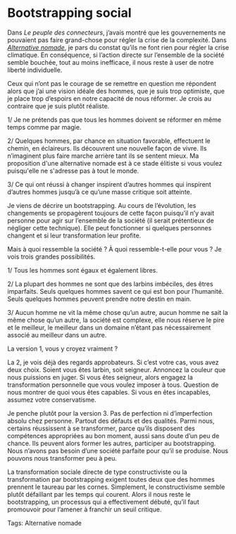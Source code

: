 # Bootstrapping social

Dans *Le peuple des connecteurs*, j’avais montré que les gouvernements ne pouvaient pas faire grand-chose pour régler la crise de la complexité. Dans [*Alternative nomade*](http://blog.tcrouzet.com/alternative-nomade/), je pars du constat qu’ils ne font rien pour régler la crise climatique. En conséquence, si l’action directe sur l’ensemble de la société semble bouchée, tout au moins inefficace, il nous reste à user de notre liberté individuelle.

Ceux qui n’ont pas le courage de se remettre en question me répondent alors que j’ai une vision idéale des hommes, que je suis trop optimiste, que je place trop d’espoirs en notre capacité de nous réformer. Je crois au contraire que je suis plutôt réaliste.

1/ Je ne prétends pas que tous les hommes doivent se réformer en même temps comme par magie.

2/ Quelques hommes, par chance en situation favorable, effectuent le chemin, en éclaireurs. Ils découvrent une nouvelle façon de vivre. Ils n’imaginent plus faire marche arrière tant ils se sentent mieux. Ma proposition d'une alternative nomade est à ce stade élitiste si vous voulez puisqu'elle ne s'adresse pas à tout le monde.

3/ Ce qui ont réussi à changer inspirent d’autres hommes qui inspirent d’autres hommes jusqu’à ce qu’une masse critique soit atteinte.

Je viens de décrire un bootstrapping. Au cours de l’évolution, les changements se propagèrent toujours de cette façon puisqu’il n’y avait personne pour agir sur l’ensemble de la société (il serait prétentieux de négliger cette technique). Elle peut fonctionner si quelques personnes changent et si leur transformation leur profite.

Mais à quoi ressemble la société ? À quoi ressemble-t-elle pour vous ? Je vois trois grandes possibilités.

1/ Tous les hommes sont égaux et également libres.

2/ La plupart des hommes ne sont que des larbins imbéciles, des êtres imparfaits. Seuls quelques hommes savent ce qui est bon pour l’humanité. Seuls quelques hommes peuvent prendre notre destin en main.

3/ Aucun homme ne vit la même chose qu’un autre, aucun homme ne sait la même chose qu’un autre, la société est complexe, elle nous réserve le pire et le meilleur, le meilleur dans un domaine n’étant pas nécessairement associé au meilleur dans un autre. 

La version 1, vous y croyez vraiment ?

La 2, je vois déjà des regards approbateurs. Si c’est votre cas, vous avez deux choix. Soient vous êtes larbin, soit seigneur. Annoncez la couleur que nous puissions en juger. Si vous êtes seigneur, alors engagez la transformation personnelle que vous voulez imposer à tous. Question de nous montrer de quoi vous êtes capables. Si vous en êtes incapables, assumez votre conservatisme.

Je penche plutôt pour la version 3. Pas de perfection ni d’imperfection absolu chez personne. Partout des défauts et des qualités. Parmi nous, certains réussissent à se transformer, parce qu’ils disposent des compétences appropriées au bon moment, aussi sans doute d’un peu de chance. Ils peuvent alors former les autres, participer au bootstrapping. Nous n’avons pas besoin d’une société parfaite pour qu’il se produise. Nous pouvons nous transformer peu à peu.

La transformation sociale directe de type constructiviste ou la transformation par bootstrapping exigent toutes deux que des hommes prennent le taureau par les cornes. Simplement, le constructivisme semble plutôt défaillant par les temps qui courent. Alors il nous reste le bootstrapping, un processus qui a effectivement débuté, qu’il faut promouvoir pour l’amener à franchir un seuil critique.

Tags: Alternative nomade